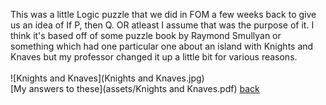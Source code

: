 This was a little Logic puzzle that we did in FOM a few weeks back to give us an idea of If P, then Q. OR atleast I assume that was the purpose of it. I think it's based off of some puzzle book by Raymond Smullyan or something which had one particular one about an island with Knights and Knaves but my professor changed it up a little bit for various reasons. <br/>
<br/>
![Knights and Knaves](Knights and Knaves.jpg)
<br/>
[My answers to these](assets/Knights and Knaves.pdf)
[back](./)
